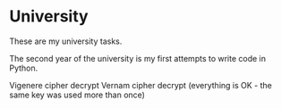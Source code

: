 # University
These are my university tasks.

The second year of the university is my first attempts to write code in Python.

Vigenere cipher decrypt
Vernam cipher decrypt (everything is OK - the same key was used more than once)
